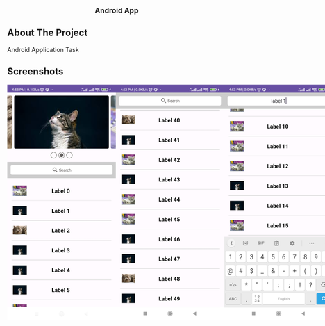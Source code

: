 <h3 align="center">Android App</h3>

## About The Project

Android Application Task 

## Screenshots

<div style="display: flex;">
<img  width="250" src="images/screen1.jpg" alt="Screenshot 1"/> 
<img  width="250" src="images/screen2.jpg" alt="Screenshot 2"/>
<img  width="250" src="images/screen3.jpg" alt="Screenshot 3"/>
</div>

<br/>


